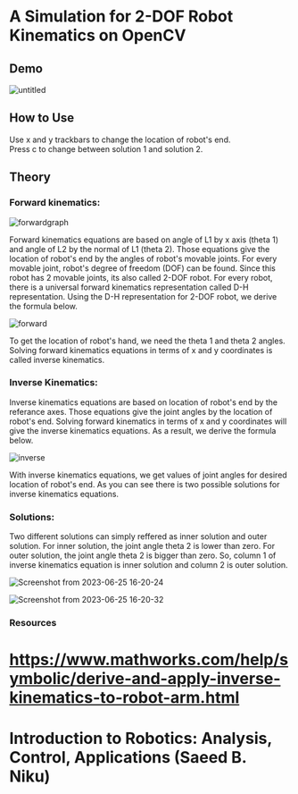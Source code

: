 
# A Simulation for 2-DOF Robot Kinematics on OpenCV

## Demo

![untitled](https://github.com/Albaryan/opencv_kinematics/assets/104989834/7a6a0f93-d2b2-4e76-beca-e36d5d483c59)

## How to Use

Use x and y trackbars to change the location of robot's end.\
Press c to change between solution 1 and solution 2.

## Theory

### Forward kinematics:

![forwardgraph](https://github.com/Albaryan/opencv_kinematics/assets/104989834/e1b0b9e9-11c1-4016-b410-d87c598e76de)

Forward kinematics equations are based on angle of L1 by x axis (theta 1) and angle of L2 by the normal of L1 (theta 2). Those equations give the location of robot's end by the angles of robot's movable joints. For every movable joint, robot's degree of freedom (DOF) can be found. Since this robot has 2 movable joints, its also called 2-DOF robot. For every robot, there is a universal forward kinematics representation called D-H representation. Using the D-H representation for 2-DOF robot, we derive the formula below.

![forward](https://github.com/Albaryan/opencv_kinematics/assets/104989834/f2fb96e5-8225-4e98-a93b-54fb6218136e)

To get the location of robot's hand, we need the theta 1 and theta 2 angles. Solving forward kinematics equations in terms of x and y coordinates is called inverse kinematics.

### Inverse Kinematics:

Inverse kinematics equations are based on location of robot's end by the referance axes. Those equations give the joint angles by the location of robot's end. Solving forward kinematics in terms of x and y coordinates will give the inverse kinematics equations. As a result, we derive the formula below. 


![inverse](https://github.com/Albaryan/opencv_kinematics/assets/104989834/68322e7f-1f20-4781-bb8e-221e95d0c3ca)

With inverse kinematics equations, we get values of joint angles for desired location of robot's end. As you can see there is two possible solutions for inverse kinematics equations.

### Solutions:

Two different solutions can simply reffered as inner solution and outer solution. For inner solution, the joint angle theta 2 is lower than zero. For outer solution, the joint angle theta 2 is bigger than zero. So, column 1 of inverse kinematics equation is inner solution and column 2 is outer solution.

![Screenshot from 2023-06-25 16-20-24](https://github.com/Albaryan/opencv_kinematics/assets/104989834/cbe4af48-3119-4abd-b151-572c88347e08)

![Screenshot from 2023-06-25 16-20-32](https://github.com/Albaryan/opencv_kinematics/assets/104989834/f44d3499-5d92-436a-969c-ac786090bf06)

### Resources

# https://www.mathworks.com/help/symbolic/derive-and-apply-inverse-kinematics-to-robot-arm.html
# Introduction to Robotics: Analysis, Control, Applications (Saeed B. Niku)



